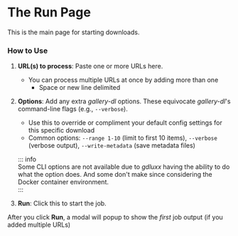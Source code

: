 # The Run Page

This is the main page for starting downloads.

### How to Use

1.  **URL(s) to process**: Paste one or more URLs here.
    - You can process multiple URLs at once by adding more than one
      - Space or new line delimited
2.  **Options**: Add any extra _gallery-dl_ options. These equivocate
    _gallery-dl_'s command-line flags (e.g., `--verbose`).

    - Use this to override or compliment your default config settings for this
      specific download
    - Common options: `--range 1-10` (limit to first 10 items), `--verbose`
      (verbose output), `--write-metadata` (save metadata files)

    ::: info  
    Some CLI options are not available due to _gdluxx_ having the ability to do
    what the option does. And some don't make since considering the Docker
    container environment.  
    :::

3.  **Run**: Click this to start the job.

After you click **Run**, a modal will popup to show the _first_ job output (if
you added multiple URLs)
